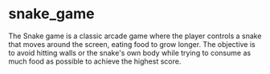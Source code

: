 # snake_game
The Snake game is a classic arcade game where the player controls a snake that moves around the screen, eating food to grow longer. The objective is to avoid hitting walls or the snake's own body while trying to consume as much food as possible to achieve the highest score.
